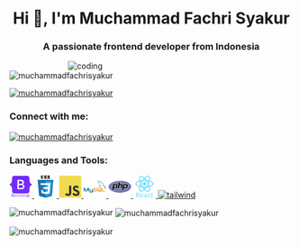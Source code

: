 <h1 align="center">Hi 👋, I'm Muchammad Fachri Syakur</h1>
<h3 align="center">A passionate frontend developer from Indonesia</h3>
<img src='https://www.google.com/url?sa=i&url=https%3A%2F%2Fwww.pinterest.com%2Fpin%2F567523990538356835%2F&psig=AOvVaw309zgqwY4JpapYWFyH-AYd&ust=1722304366766000&source=images&cd=vfe&opi=89978449&ved=0CBAQjRxqFwoTCMjD8PKRy4cDFQAAAAAdAAAAABAl' alt='coding' align='right' width='400px'/>

<p align="left"> <img src="https://komarev.com/ghpvc/?username=muchammadfachrisyakur&label=Profile%20views&color=0e75b6&style=flat" alt="muchammadfachrisyakur" /> </p>

<p align="left"> <a href="https://twitter.com/muchammadfachrisyakur" target="blank"><img src="https://img.shields.io/twitter/follow/muchammadfachrisyakur?logo=twitter&style=for-the-badge" alt="muchammadfachrisyakur" /></a> </p>

<h3 align="left">Connect with me:</h3>
<p align="left">
<a href="https://twitter.com/muchammadfachrisyakur" target="blank"><img align="center" src="https://raw.githubusercontent.com/rahuldkjain/github-profile-readme-generator/master/src/images/icons/Social/twitter.svg" alt="muchammadfachrisyakur" height="30" width="40" /></a>
</p>

<h3 align="left">Languages and Tools:</h3>
<p align="left"> <a href="https://getbootstrap.com" target="_blank" rel="noreferrer"> <img src="https://raw.githubusercontent.com/devicons/devicon/master/icons/bootstrap/bootstrap-plain-wordmark.svg" alt="bootstrap" width="40" height="40"/> </a> <a href="https://www.w3schools.com/css/" target="_blank" rel="noreferrer"> <img src="https://raw.githubusercontent.com/devicons/devicon/master/icons/css3/css3-original-wordmark.svg" alt="css3" width="40" height="40"/> </a> <a href="https://developer.mozilla.org/en-US/docs/Web/JavaScript" target="_blank" rel="noreferrer"> <img src="https://raw.githubusercontent.com/devicons/devicon/master/icons/javascript/javascript-original.svg" alt="javascript" width="40" height="40"/> </a> <a href="https://www.mysql.com/" target="_blank" rel="noreferrer"> <img src="https://raw.githubusercontent.com/devicons/devicon/master/icons/mysql/mysql-original-wordmark.svg" alt="mysql" width="40" height="40"/> </a> <a href="https://www.php.net" target="_blank" rel="noreferrer"> <img src="https://raw.githubusercontent.com/devicons/devicon/master/icons/php/php-original.svg" alt="php" width="40" height="40"/> </a> <a href="https://reactjs.org/" target="_blank" rel="noreferrer"> <img src="https://raw.githubusercontent.com/devicons/devicon/master/icons/react/react-original-wordmark.svg" alt="react" width="40" height="40"/> </a> <a href="https://tailwindcss.com/" target="_blank" rel="noreferrer"> <img src="https://www.vectorlogo.zone/logos/tailwindcss/tailwindcss-icon.svg" alt="tailwind" width="40" height="40"/> </a> </p>

<p><img align="left" src="https://github-readme-stats.vercel.app/api/top-langs?username=muchammadfachrisyakur&show_icons=true&locale=en&layout=compact" alt="muchammadfachrisyakur" /></p>

<p>&nbsp;<img align="center" src="https://github-readme-stats.vercel.app/api?username=muchammadfachrisyakur&show_icons=true&locale=en" alt="muchammadfachrisyakur" /></p>

<p><img align="center" src="https://github-readme-streak-stats.herokuapp.com/?user=muchammadfachrisyakur&" alt="muchammadfachrisyakur" /></p>
